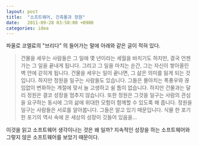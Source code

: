 ```yaml
---
layout: post
title:  "소프트웨어, 건축물과 정원"
date:   2011-09-28 03:58:00 +0900
categories: idea
---
```

파울로 코엘료의 "브리다" 의 들어가는 말에 아래와 같은 글이 적혀 있다.

> 건물을 세우는 사람들은 그 일에 몇 년이라는 세월을 바치기도 하지만, 결국 언젠가는 그 일을 끝내게 됩니다. 그리고 그 일을 마치는 순간, 그는 자신이 쌓아올린 벽 안에 갇히게 됩니다. 건물을 세우는 일이 끝나면, 그 삶은 의미를 잃게 되는 것입니다.
> 하지만 정원을 일구는 사람들도 있습니다. 그들은 몰아치는 폭풍우와 끊임없이 변화하는 계절에 맞서 늘 고생하고 쉴 틈이 없습니다. 하지만 건물과는 달리 정원은 결코 성장을 멈추지 않습니다. 또한 정원은 그것을 일구는 사람의 관심을 요구하는 동시에 그의 삶에 위대한 모험이 함께할 수 있도록 해 줍니다. 정원을 일구는 사람들은 서로를 알아봅니다. 그들은 알고 있기 때문입니다. 식물 한 포기 한 포기의 역사 속에 온 세상의 성장이 깃들어 있음을...

이것을 읽고 소프트웨어 생각이나는 것은 왜 일까?
지속적인 성장을 하는 소프트웨어와 그렇지 않은 소프트웨어를 보았기 때문이다.
